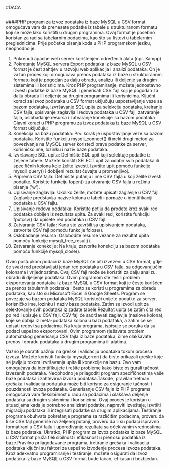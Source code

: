 #DACA

##


####PHP program za izvoz podataka iz baze MySQL u CSV format omogućava vam da prenesete podatke iz tabele u struktuiranom formatu koji se može lako koristiti u drugim programima. Ovaj format je posebno koristan za rad sa tabelarnim podacima, kao što su listovi u tabelarnim preglednicima.
Prije početka pisanja koda u PHP programskom jeziku, neophodno je:
1.	Pokrenuti apache web server korištenjem određenih alata (npr. Xampp)
2.	Pokretanje MySQL servera 
Export podataka iz baze MySQL u CSV format je čest zahtjev u razvoju web aplikacija i analizi podataka. On je važan proces koji omogućava prenos podataka iz baze u struktuiranom formatu koji je pogodan za dalju obradu, analizu ili deljenje sa drugim sistemima ili korisnicima.
Kroz PHP programiranje, možete jednostavno izvesti podatke iz baze MySQL i generisati CSV fajl koji je pogodan za dalju obradu ili deljenje sa drugim programima ili korisnicima.
Ključni koraci za izvoz podataka u CSV format uključuju uspostavljanje veze sa bazom podataka, izvršavanje SQL upita za selekciju podataka, kreiranje CSV fajla, upisivanje zaglavlja i redova podataka u CSV fajl, zatvaranje fajla, oslobađanje resursa i zatvaranje konekcije sa bazom podataka
Glavni koraci u PHP programu za izvoz podataka iz baze MySQL u CSV format uključuju:
1.	Konekcija na bazu podataka: Prvi korak je uspostavljanje veze sa bazom podataka. Koristite funkciju mysqli_connect() ili neki drugi metod za povezivanje na MySQL server koristeći prave podatke za server, korisničko ime, lozinku i naziv baze podataka.
2.	Izvršavanje SQL upita: Definišite SQL upit koji selektuje podatke iz željene tabele. Možete koristiti SELECT upit za odabir svih podataka ili specifičnih kolona koje želite izvesti. Izvršite upit pomoću funkcije mysqli_query() i dobijeni rezultat čuvajte u promenljivoj.
3.	Priprema CSV fajla: Definišite putanju i ime CSV fajla u koji želite izvesti podatke. Koristite funkciju fopen() za otvaranje CSV fajla u režimu pisanja ('w').
4.	Upisivanje zaglavlja: Ukoliko želite, možete upisati zaglavlje u CSV fajl. Zaglavlje predstavlja nazive kolona u tabeli i pomaže u identifikaciji podataka u CSV fajlu.
5.	Upisivanje redova podataka: Koristite petlju da prođete kroz svaki red podataka dobijen iz rezultata upita. Za svaki red, koristite funkciju fputcsv() da upišete red podataka u CSV fajl.
6.	Zatvaranje CSV fajla: Kada ste završili sa upisivanjem podataka, zatvorite CSV fajl pomoću funkcije fclose().
7.	Oslobađanje resursa: Oslobodite resurse vezane za rezultat upita pomoću funkcije mysqli_free_result().
8.	Zatvaranje konekcije: Na kraju, zatvorite konekciju sa bazom podataka pomoću funkcije mysqli_close().

Ovim postupkom podaci iz baze MySQL će biti izvezeni u CSV format, gdje će svaki red predstavljati jedan red podataka u CSV fajlu, sa odgovarajućim kolonama i vrijednostima. Ovaj CSV fajl može se koristiti za dalju analizu, obradu ili djeljenje podataka.
Ovim programom ste rešili problem eksportovanja podataka iz baze MySQL u CSV format koji je često korišćen za prenos tabularnih podataka i često se koristi u programima za obradu podataka, kao što su Microsoft Excel ili Google Sheets.
Program se povezuje sa bazom podataka MySQL koristeći unijete podatke za server, korisničko ime, lozinku i naziv baze podataka. Zatim se izvodi upit za selektovanje svih podataka iz zadate tabele.Rezultat upita se zatim čita red po red i upisuje u CSV fajl.
CSV fajl će sadržavati zaglavlje (naslove kolona), koje se dobija iz meta-podataka kolona u bazi podataka, a zatim će se upisati redovi sa podacima.
Na kraju programa, ispisuje se poruka da su podaci uspešno eksportovani.
Ovim programom rješavate problem automatskog generisanja CSV fajla iz baze podataka, čime olakšavate prenos i obradu podataka u drugim programima ili alatima.



Važno je obratiti pažnju na greške i validaciju podataka tokom procesa izvoza. Možete koristiti funkciju mysqli_error() da biste prikazali greške koje se javljaju tokom izvršavanja upita ili konekcije na bazu. Ovo vam omogućava da identifikujete i rešite probleme kako biste osigurali tačnost izvezenih podataka.
Neophodno je prilagoditi program specifičnostima vaše baze podataka i zahtevima izvoza podataka.Takođe, pravilan tretman grešaka i validacija podataka može biti korisno za osiguranje tačnosti i pouzdanosti izvoza podataka.
Generisanje CSV fajla iz PHP programa omogućava vam fleksibilnost u radu sa podacima i olakšava deljenje podataka sa drugim sistemima i korisnicima. Ovaj proces je koristan u situacijama kada je potrebno analizirati podatke, napraviti izveštaje, izvršiti migraciju podataka ili integrisati podatke sa drugim aplikacijama.
Testiranje programa obuhvata pokretanje programa sa različitim podacima, proveru da li se CSV fajl generiše na željenoj putanji, proveru da li su podaci ispravno formatirani u CSV fajlu i upoređivanje rezultata sa očekivanim vrednostima iz baze podataka.
Ukratko, PHP program za izvoz podataka iz baze MySQL u CSV format pruža fleksibilnost i efikasnost u prenosu podataka iz baze.Pravilno prilagođavanje programa, tretiranje grešaka i validacija podataka ključni su faktori za uspešno izvođenje procesa izvoza podataka.
Kroz adekvatno programiranje i testiranje, možete osigurati da izvoz podataka iz baze MySQL u CSV format bude tačan, efikasan i bezbjedan.
